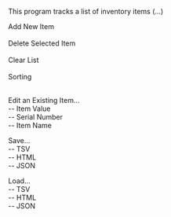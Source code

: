 This program tracks a list of inventory items (...)

Add New Item
<br></br>
Delete Selected Item
<br></br>
Clear List
<br></br>
Sorting
<br></br>

Edit an Existing Item...
<br> -- Item Value
<br> -- Serial Number
<br> -- Item Name
</br>

Save...
<br> -- TSV
<br> -- HTML
<br> -- JSON

Load...
<br> -- TSV
<br> -- HTML
<br> -- JSON